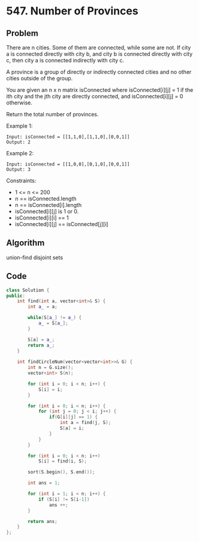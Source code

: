 # 547. Number of Provinces

## Problem 
There are n cities. Some of them are connected, while some are not. If city a is connected directly with city b, and city b is connected directly with city c, then city a is connected indirectly with city c.

A province is a group of directly or indirectly connected cities and no other cities outside of the group.

You are given an n x n matrix isConnected where isConnected[i][j] = 1 if the ith city and the jth city are directly connected, and isConnected[i][j] = 0 otherwise.

Return the total number of provinces.

 

Example 1:
```
Input: isConnected = [[1,1,0],[1,1,0],[0,0,1]]
Output: 2
```

Example 2:
```
Input: isConnected = [[1,0,0],[0,1,0],[0,0,1]]
Output: 3
```

Constraints:
- 1 <= n <= 200
- n == isConnected.length
- n == isConnected[i].length
- isConnected[i][j] is 1 or 0.
- isConnected[i][i] == 1
- isConnected[i][j] == isConnected[j][i]

## Algorithm  
union-find disjoint sets

## Code
```cpp
class Solution {
public:
    int find(int a, vector<int>& S) {
        int a_ = a;

        while(S[a_] != a_) {
            a_ = S[a_];
        }

        S[a] = a_;
        return a_;
    }
    
    int findCircleNum(vector<vector<int>>& G) {
        int n = G.size();
        vector<int> S(n);

        for (int i = 0; i < n; i++) {
            S[i] = i;
        }

        for (int i = 0; i < n; i++) {
            for (int j = 0; j < i; j++) {
                if(G[i][j] == 1) {
                    int a = find(j, S);
                    S[a] = i;
                }
            }
        }

        for (int i = 0; i < n; i++)
            S[i] = find(i, S);

        sort(S.begin(), S.end());

        int ans = 1;

        for (int i = 1; i < n; i++) {
            if (S[i] != S[i-1])
                ans ++;
        }

        return ans;
    }
};
```